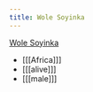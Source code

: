 ```yaml
---
title: Wole Soyinka
---
```


[Wole Soyinka](https://wedge.ontomatica.io/Nobel-Prize-Winners_-_19-09-05/Wedge?q=facet_18:1/facet_33:2&group=facet_18&index=0)

* [[[Africa]]]
* [[[alive]]]
* [[[male]]]

